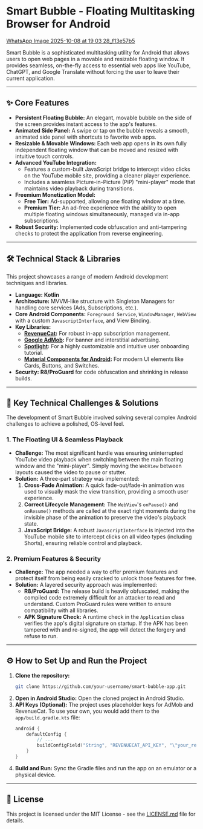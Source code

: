 # Smart Bubble - Floating Multitasking Browser for Android

  [WhatsApp Image 2025-10-08 at 19 03 28_f13e57b5](https://github.com/user-attachments/assets/abeb85df-1836-4313-91a0-8d912ae84844)


Smart Bubble is a sophisticated multitasking utility for Android that allows users to open web pages in a movable and resizable floating window. It provides seamless, on-the-fly access to essential web apps like YouTube, ChatGPT, and Google Translate without forcing the user to leave their current application.

---

## ✨ Core Features

*   **Persistent Floating Bubble:** An elegant, movable bubble on the side of the screen provides instant access to the app's features.
*   **Animated Side Panel:** A swipe or tap on the bubble reveals a smooth, animated side panel with shortcuts to favorite web apps.
*   **Resizable & Movable Windows:** Each web app opens in its own fully independent floating window that can be moved and resized with intuitive touch controls.
*   **Advanced YouTube Integration:**
    *   Features a custom-built JavaScript bridge to intercept video clicks on the YouTube mobile site, providing a cleaner player experience.
    *   Includes a seamless Picture-in-Picture (PiP) "mini-player" mode that maintains video playback during transitions.
*   **Freemium Monetization Model:**
    *   **Free Tier:** Ad-supported, allowing one floating window at a time.
    *   **Premium Tier:** An ad-free experience with the ability to open multiple floating windows simultaneously, managed via in-app subscriptions.
*   **Robust Security:** Implemented code obfuscation and anti-tampering checks to protect the application from reverse engineering.

---

## 🛠 Technical Stack & Libraries

This project showcases a range of modern Android development techniques and libraries.

*   **Language:** **Kotlin**
*   **Architecture:** MVVM-like structure with Singleton Managers for handling core services (Ads, Subscriptions, etc.).
*   **Core Android Components:** `Foreground Service`, `WindowManager`, `WebView` with a custom `JavascriptInterface`, and View Binding.
*   **Key Libraries:**
    *   **[RevenueCat](https://www.revenuecat.com/):** For robust in-app subscription management.
    *   **[Google AdMob](https://admob.google.com/):** For banner and interstitial advertising.
    *   **[Spotlight](https://github.com/TakuSemba/Spotlight):** For a highly customizable and intuitive user onboarding tutorial.
    *   **[Material Components for Android](https://material.io/develop/android):** For modern UI elements like Cards, Buttons, and Switches.
*   **Security:** **R8/ProGuard** for code obfuscation and shrinking in release builds.

---

## 🚀 Key Technical Challenges & Solutions

The development of Smart Bubble involved solving several complex Android challenges to achieve a polished, OS-level feel.

### 1. The Floating UI & Seamless Playback

*   **Challenge:** The most significant hurdle was ensuring uninterrupted YouTube video playback when switching between the main floating window and the "mini-player". Simply moving the `WebView` between layouts caused the video to pause or stutter.
*   **Solution:** A three-part strategy was implemented:
    1.  **Cross-Fade Animation:** A quick fade-out/fade-in animation was used to visually mask the view transition, providing a smooth user experience.
    2.  **Correct Lifecycle Management:** The `WebView`'s `onPause()` and `onResume()` methods are called at the exact right moments during the invisible phase of the animation to preserve the video's playback state.
    3.  **JavaScript Bridge:** A robust `JavascriptInterface` is injected into the YouTube mobile site to intercept clicks on all video types (including Shorts), ensuring reliable control and playback.

### 2. Premium Features & Security

*   **Challenge:** The app needed a way to offer premium features and protect itself from being easily cracked to unlock those features for free.
*   **Solution:** A layered security approach was implemented:
    *   **R8/ProGuard:** The release build is heavily obfuscated, making the compiled code extremely difficult for an attacker to read and understand. Custom ProGuard rules were written to ensure compatibility with all libraries.
    *   **APK Signature Check:** A runtime check in the `Application` class verifies the app's digital signature on startup. If the APK has been tampered with and re-signed, the app will detect the forgery and refuse to run.

---

## ⚙️ How to Set Up and Run the Project

1.  **Clone the repository:**
    ```bash
    git clone https://github.com/your-username/smart-bubble-app.git
    ```
2.  **Open in Android Studio:** Open the cloned project in Android Studio.
3.  **API Keys (Optional):** The project uses placeholder keys for AdMob and RevenueCat. To use your own, you would add them to the `app/build.gradle.kts` file:
    ```kotlin
    android {
        defaultConfig {
            // ...
            buildConfigField("String", "REVENUECAT_API_KEY", "\"your_revenuecat_key\"")
        }
    }
    ```
4.  **Build and Run:** Sync the Gradle files and run the app on an emulator or a physical device.

---

## 📄 License

This project is licensed under the MIT License - see the [LICENSE.md](LICENSE.md) file for details.
